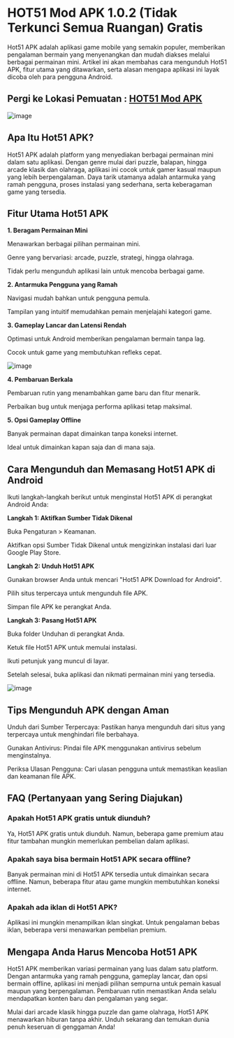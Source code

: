 # HOT51 Mod APK 1.0.2 (Tidak Terkunci Semua Ruangan) Gratis

Hot51 APK adalah aplikasi game mobile yang semakin populer, memberikan pengalaman bermain yang menyenangkan dan mudah diakses melalui berbagai permainan mini. Artikel ini akan membahas cara mengunduh Hot51 APK, fitur utama yang ditawarkan, serta alasan mengapa aplikasi ini layak dicoba oleh para pengguna Android.

## Pergi ke Lokasi Pemuatan : [HOT51 Mod APK](https://tinyurl.com/668cn6b7)

![image](https://github.com/user-attachments/assets/907d3b96-3bdb-454f-aa73-ac2cd1e47e17)


## Apa Itu Hot51 APK?

Hot51 APK adalah platform yang menyediakan berbagai permainan mini dalam satu aplikasi. Dengan genre mulai dari puzzle, balapan, hingga arcade klasik dan olahraga, aplikasi ini cocok untuk gamer kasual maupun yang lebih berpengalaman. Daya tarik utamanya adalah antarmuka yang ramah pengguna, proses instalasi yang sederhana, serta keberagaman game yang tersedia.

## Fitur Utama Hot51 APK

**1. Beragam Permainan Mini**

Menawarkan berbagai pilihan permainan mini.

Genre yang bervariasi: arcade, puzzle, strategi, hingga olahraga.

Tidak perlu mengunduh aplikasi lain untuk mencoba berbagai game.

**2. Antarmuka Pengguna yang Ramah**

Navigasi mudah bahkan untuk pengguna pemula.

Tampilan yang intuitif memudahkan pemain menjelajahi kategori game.

**3. Gameplay Lancar dan Latensi Rendah**

Optimasi untuk Android memberikan pengalaman bermain tanpa lag.

Cocok untuk game yang membutuhkan refleks cepat.

![image](https://github.com/user-attachments/assets/df2646a6-8ffb-48f5-9ae3-18ed12d53bca)


**4. Pembaruan Berkala**

Pembaruan rutin yang menambahkan game baru dan fitur menarik.

Perbaikan bug untuk menjaga performa aplikasi tetap maksimal.

**5. Opsi Gameplay Offline**

Banyak permainan dapat dimainkan tanpa koneksi internet.

Ideal untuk dimainkan kapan saja dan di mana saja.

## Cara Mengunduh dan Memasang Hot51 APK di Android

Ikuti langkah-langkah berikut untuk menginstal Hot51 APK di perangkat Android Anda:

**Langkah 1: Aktifkan Sumber Tidak Dikenal**

Buka Pengaturan > Keamanan.

Aktifkan opsi Sumber Tidak Dikenal untuk mengizinkan instalasi dari luar Google Play Store.

**Langkah 2: Unduh Hot51 APK**

Gunakan browser Anda untuk mencari "Hot51 APK Download for Android".

Pilih situs terpercaya untuk mengunduh file APK.

Simpan file APK ke perangkat Anda.

**Langkah 3: Pasang Hot51 APK**

Buka folder Unduhan di perangkat Anda.

Ketuk file Hot51 APK untuk memulai instalasi.

Ikuti petunjuk yang muncul di layar.

Setelah selesai, buka aplikasi dan nikmati permainan mini yang tersedia.

![image](https://github.com/user-attachments/assets/a721f4e8-df17-4801-a5b6-e48aaed60edf)


## Tips Mengunduh APK dengan Aman

Unduh dari Sumber Terpercaya: Pastikan hanya mengunduh dari situs yang terpercaya untuk menghindari file berbahaya.

Gunakan Antivirus: Pindai file APK menggunakan antivirus sebelum menginstalnya.

Periksa Ulasan Pengguna: Cari ulasan pengguna untuk memastikan keaslian dan keamanan file APK.

## FAQ (Pertanyaan yang Sering Diajukan)

### Apakah Hot51 APK gratis untuk diunduh?

Ya, Hot51 APK gratis untuk diunduh. Namun, beberapa game premium atau fitur tambahan mungkin memerlukan pembelian dalam aplikasi.

### Apakah saya bisa bermain Hot51 APK secara offline?

Banyak permainan mini di Hot51 APK tersedia untuk dimainkan secara offline. Namun, beberapa fitur atau game mungkin membutuhkan koneksi internet.

### Apakah ada iklan di Hot51 APK?

Aplikasi ini mungkin menampilkan iklan singkat. Untuk pengalaman bebas iklan, beberapa versi menawarkan pembelian premium.

## Mengapa Anda Harus Mencoba Hot51 APK

Hot51 APK memberikan variasi permainan yang luas dalam satu platform. Dengan antarmuka yang ramah pengguna, gameplay lancar, dan opsi bermain offline, aplikasi ini menjadi pilihan sempurna untuk pemain kasual maupun yang berpengalaman. Pembaruan rutin memastikan Anda selalu mendapatkan konten baru dan pengalaman yang segar.

Mulai dari arcade klasik hingga puzzle dan game olahraga, Hot51 APK menawarkan hiburan tanpa akhir. Unduh sekarang dan temukan dunia penuh keseruan di genggaman Anda!

